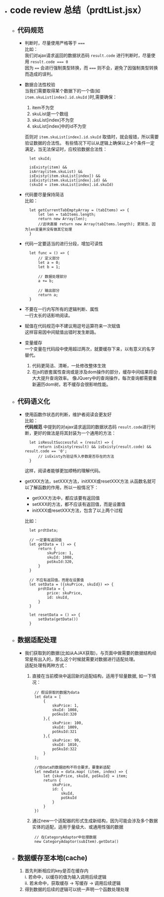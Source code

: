 * # code review 总结（prdtList.jsx）  

	* ## 代码规范
	
		* 判断时，尽量使用严格等于 `===`  
			比如：  
			我们对ajax请求返回的数据状态码 `result.code` 进行判断时，尽量使用 `result.code === 0`  
			因为 `==` 会进行强制类型转换，而 `===` 则不会，避免了因强制类型转换而造成的误判。

		* 数据合法性校验  
			当我们需要取得某个数据下的一个值(如 `item.skuList[index].id.skuId` )时,需要确保：  

			1. item不为空    
			2. skuList是一个数组  
			3. skuList[index]不为空  
			4. skuList[index]中的id不为空    
		
			否则对 `item.skuList[index].id.skuId` 取值时，就会报错，所以需要验证数据的合法性。
			有些情况下可以从逻辑上确保以上4个条件一定满足，当无法保证时，应校验数据合法性：
	
				let skuId;
					
				isExisty(item) && 
				isArray(item.skuList) && 
				isExisty(item.skuList[index]) && 
				isExisty(item.skuList[index].id) && 
				(skuId = item.skuList[index].id.skuId)
 
		* 代码要尽量保持简洁  
			比如：

				let getCurrentTabEmptyArray = (tabItems) => {
					let len = tabItems.length;
					return new Array(len);
					//这块直接 return new Array(tabItems.length); 更简洁，因为len变量并没有做其它处理
				}

		* 代码一定要适当的进行分段，增加可读性  
		
				let func = () => {
					// 定义部分 
					let a = 0;
					let b = 1;
				
					// 数据处理部分
					a += b;
				
					// 输出部分
					return a;
				}

		* 不要在一行内写所有的逻辑判断、属性  
			一行太长的话影响阅读。

		* 赋值在代码规范中不建议用逗号运算符来一次赋值  
			这样容易因中间赋值出错时发生断路。

		* 变量缓存  
			一个变量在代码段中使用超过两次，就要缓存下来，以有意义的名字替代。  
			1. 代码更简洁、清晰，一处修改整体生效
			2. 在js的嵌套属性查询或是涉及dom操作的部分，缓存中间结果将会大大提升查询效率。 像JQuery中的查询操作，每次查询都需要重新遍历dom树，若不缓存会很影响性能。

	* ## 代码语义化
		* 使用函数作状态的判断，维护者阅读会更友好    
			比如：  
			**代码规范** 中提到的对ajax请求返回的数据状态码 `result.code`进行判断，更好的做法是将其封装为一个通用的方法：
				
				let isResultSuccessful = (result) => {  
					return isExisty(result) && isExisty(result.code) && result.code == '0';
					// isExisty为验证传入参数是否存在的方法
				}
			这样，阅读者能够更加顺畅的理解代码。
		* getXXX方法，setXXX方法，initXXX或resetXXX方法
			从函数名就可以了解函数的作用，所以一般情况下：
			* getXXX方法中，都应该要有返回值
			* setXXX的方法，都不应该有返回值，而是设置值
			* initXXX或resetXXX方法，包含了以上两个过程  
		
			比如：

				let prdtData; 
					
				// 一定要有返回值
				let getData = () => {
					return {
						skuPrice: 1, 
						skuId: 1008, 
						poSkuId:320,
					}
				}
				
				// 不应有返回值，而是在设置值
				let setData = ({skuPrice, skuId}) => {
					prdtData = {
						price: skuPrice,
						id: skuId,
					}
				}
				
				let resetData = () => {
					setData(getData())
				}

	
	* ## 数据适配处理
		* 我们获取到的数据(比如从AJAX获取)，与页面中做需要的数据结构经常是有出入的，那么这个时候就需要对数据进行适配处理。  
			适配处理有两种方式：  
			1. 直接在当前模块中返回新的适配结构，适用于轻量数据, 如一下情况：  

					// 假设获取的数据为data
					let data = [
						{
							skuPrice: 1, 
							skuId: 1008, 
							poSkuId:320
						},{
							skuPrice: 100, 
							skuId: 1009, 
							poSkuId:321
						},{
							skuPrice: 99, 
							skuId: 1010, 
							poSkuId:322
						}
					];

					//但data的数据结构不符合要求，要重新适配
					let newData = data.map( (item, index) => {
						let {skuPrice, skuId, poSkuId} = item;
						return {
							skuPrice,
							id: {
								skuId,
								poSkuId
							}
						}
					})

			2. 通过new一个适配器的形式生成新结构，因为可能会涉及多个数据实体的适配，适用于量级大、或通用性强的数据
				
					// 在CategoryAdaptor中处理数据
					new CategoryAdaptor(subItem).getData()

	* ## 数据缓存至本地(cache)
	
		1. 首先判断相应的key是否在缓存内  
		 	i. 若命中，以缓存的值为输入调用后续逻辑  
			ii. 若未命中，获取缓存 -> 写缓存 -> 调用后续逻辑  
		2. 得到数据的后续的逻辑可以统一声明一个函数处理处理